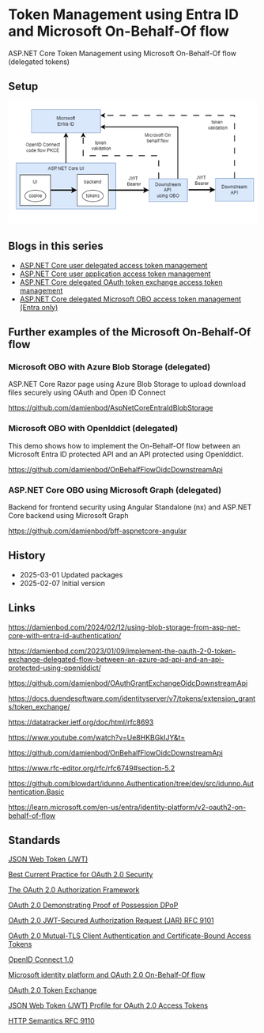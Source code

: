 # Token Management using Entra ID and Microsoft On-Behalf-Of flow

ASP.NET Core Token Management using Microsoft On-Behalf-Of flow (delegated tokens)

## Setup

![ASP.NET Core access token management](https://github.com/damienbod/token-mgmt-ui-delegated-obo-entra/blob/main/images/context.png)

## Blogs in this series

- [ASP.NET Core user delegated access token management](https://damienbod.com/2025/01/15/asp-net-core-user-delegated-access-token-management/)
- [ASP.NET Core user application access token management](https://damienbod.com/2025/01/20/asp-net-core-user-application-access-token-management/)
- [ASP.NET Core delegated OAuth token exchange access token management](https://damienbod.com/2025/02/10/asp-net-core-delegated-oauth-token-exchange-access-token-management/)
- [ASP.NET Core delegated Microsoft OBO access token management (Entra only)](https://damienbod.com)

## Further examples of the Microsoft On-Behalf-Of flow

### Microsoft OBO with Azure Blob Storage (delegated)

ASP.NET Core Razor page using Azure Blob Storage to upload download files securely using OAuth and Open ID Connect

https://github.com/damienbod/AspNetCoreEntraIdBlobStorage

### Microsoft OBO with OpenIddict (delegated)

This demo shows how to implement the On-Behalf-Of flow between an Microsoft Entra ID protected API and an API protected using OpenIddict.

https://github.com/damienbod/OnBehalfFlowOidcDownstreamApi

### ASP.NET Core OBO using Microsoft Graph (delegated)

Backend for frontend security using Angular Standalone (nx) and ASP.NET Core backend using Microsoft Graph

https://github.com/damienbod/bff-aspnetcore-angular

## History

- 2025-03-01 Updated packages
- 2025-02-07 Initial version

## Links

https://damienbod.com/2024/02/12/using-blob-storage-from-asp-net-core-with-entra-id-authentication/

https://damienbod.com/2023/01/09/implement-the-oauth-2-0-token-exchange-delegated-flow-between-an-azure-ad-api-and-an-api-protected-using-openiddict/

https://github.com/damienbod/OAuthGrantExchangeOidcDownstreamApi

https://docs.duendesoftware.com/identityserver/v7/tokens/extension_grants/token_exchange/

https://datatracker.ietf.org/doc/html/rfc8693

https://www.youtube.com/watch?v=Ue8HKBGkIJY&t=

https://github.com/damienbod/OnBehalfFlowOidcDownstreamApi

https://www.rfc-editor.org/rfc/rfc6749#section-5.2

https://github.com/blowdart/idunno.Authentication/tree/dev/src/idunno.Authentication.Basic

https://learn.microsoft.com/en-us/entra/identity-platform/v2-oauth2-on-behalf-of-flow

## Standards

[JSON Web Token (JWT)](https://datatracker.ietf.org/doc/html/rfc7519)

[Best Current Practice for OAuth 2.0 Security](https://datatracker.ietf.org/doc/rfc9700/)

[The OAuth 2.0 Authorization Framework](https://datatracker.ietf.org/doc/html/rfc6749)

[OAuth 2.0 Demonstrating Proof of Possession DPoP](https://datatracker.ietf.org/doc/html/rfc9449)

[OAuth 2.0 JWT-Secured Authorization Request (JAR) RFC 9101](https://datatracker.ietf.org/doc/rfc9101/)

[OAuth 2.0 Mutual-TLS Client Authentication and Certificate-Bound Access Tokens](https://datatracker.ietf.org/doc/html/rfc8705)

[OpenID Connect 1.0](https://openid.net/specs/openid-connect-core-1_0-final.html)

[Microsoft identity platform and OAuth 2.0 On-Behalf-Of flow](/azure/active-directory/develop/v2-oauth2-on-behalf-of-flow)

[OAuth 2.0 Token Exchange](https://datatracker.ietf.org/doc/html/rfc8693)

[JSON Web Token (JWT) Profile for OAuth 2.0 Access Tokens](https://datatracker.ietf.org/doc/html/rfc9068)

[HTTP Semantics RFC 9110](https://datatracker.ietf.org/doc/html/rfc9110#section-15.5.2)
